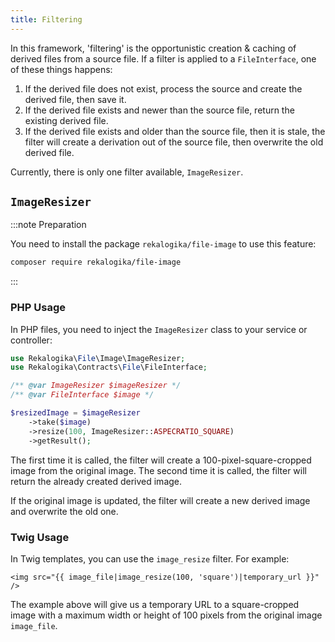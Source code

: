 ```yaml
---
title: Filtering
---
```


In this framework, 'filtering' is the opportunistic creation & caching of
derived files from a source file. If a filter is applied to a `FileInterface`,
one of these things happens:

1. If the derived file does not exist, process the source and create the
   derived file, then save it.
2. If the derived file exists and newer than the source file, return the
   existing derived file.
3. If the derived file exists and older than the source file, then it is stale,
   the filter will create a derivation out of the source file, then overwrite
   the old derived file.

Currently, there is only one filter available, `ImageResizer`.

## `ImageResizer`

:::note Preparation

You need to install the package `rekalogika/file-image` to use this feature:

```bash
composer require rekalogika/file-image
```

:::

### PHP Usage

In PHP files, you need to inject the `ImageResizer` class to your service
or controller:

```php
use Rekalogika\File\Image\ImageResizer;
use Rekalogika\Contracts\File\FileInterface;

/** @var ImageResizer $imageResizer */
/** @var FileInterface $image */

$resizedImage = $imageResizer
    ->take($image)
    ->resize(100, ImageResizer::ASPECRATIO_SQUARE)
    ->getResult();
```

The first time it is called, the filter will create a 100-pixel-square-cropped
image from the original image. The second time it is called, the filter will
return the already created derived image.

If the original image is updated, the filter will create a new derived image and
overwrite the old one.

### Twig Usage

In Twig templates, you can use the `image_resize` filter. For example:

```twig
<img src="{{ image_file|image_resize(100, 'square')|temporary_url }}" />
```

The example above will give us a temporary URL to a square-cropped image with a
maximum width or height of 100 pixels from the original image
`image_file`.